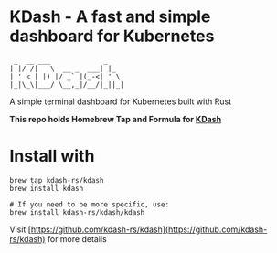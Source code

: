# KDash - A fast and simple dashboard for Kubernetes

```
 _  __ ___             _
| |/ /|   \  __ _  ___| |_
| ' < | |) |/ _` |(_-<| ' \
|_|\_\|___/ \__,_|/__/|_||_|
```

A simple terminal dashboard for Kubernetes built with Rust

**This repo holds Homebrew Tap and Formula for [KDash](https://github.com/kdash-rs/kdash)**

# Install with

```
brew tap kdash-rs/kdash
brew install kdash

# If you need to be more specific, use:
brew install kdash-rs/kdash/kdash
```


Visit [https://github.com/kdash-rs/kdash](https://github.com/kdash-rs/kdash) for more details